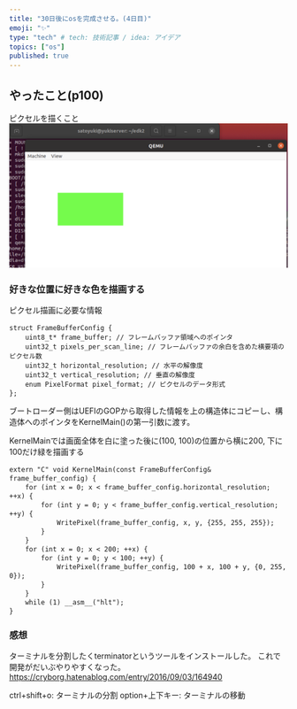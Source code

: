 ```yaml
---
title: "30日後にosを完成させる。(4日目)"
emoji: "✨"
type: "tech" # tech: 技術記事 / idea: アイデア
topics: ["os"]
published: true
---
```


## やったこと(p100)
ピクセルを描くこと
![](/images/pixel-write.png)

### 好きな位置に好きな色を描画する
ピクセル描画に必要な情報
```hpp: frame_buffer_config.hpp
struct FrameBufferConfig {
	uint8_t* frame_buffer; // フレームバッファ領域へのポインタ
	uint32_t pixels_per_scan_line; // フレームバッファの余白を含めた横要項のピクセル数
	uint32_t horizontal_resolution; // 水平の解像度
	uint32_t vertical_resolution; // 垂直の解像度
	enum PixelFormat pixel_format; // ピクセルのデータ形式
};
```
ブートローダー側はUEFIのGOPから取得した情報を上の構造体にコピーし、構造体へのポインタをKernelMain()の第一引数に渡す。

KernelMainでは画面全体を白に塗った後に(100, 100)の位置から横に200, 下に100だけ緑を描画する
```cpp: main.cpp
extern "C" void KernelMain(const FrameBufferConfig& frame_buffer_config) {
	for (int x = 0; x < frame_buffer_config.horizontal_resolution; ++x) {
		for (int y = 0; y < frame_buffer_config.vertical_resolution; ++y) {
			WritePixel(frame_buffer_config, x, y, {255, 255, 255});
		}
	}
	for (int x = 0; x < 200; ++x) {
		for (int y = 0; y < 100; ++y) {
			WritePixel(frame_buffer_config, 100 + x, 100 + y, {0, 255, 0});
		}
	}
	while (1) __asm__("hlt");
}
```

### 感想
ターミナルを分割したくterminatorというツールをインストールした。
これで開発がだいぶやりやすくなった。
https://cryborg.hatenablog.com/entry/2016/09/03/164940

ctrl+shift+o: ターミナルの分割
option+上下キー: ターミナルの移動

